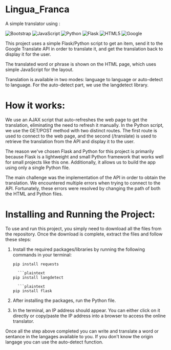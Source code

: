 # Lingua_Franca

A simple translator using :

![Bootstrap](https://img.shields.io/badge/bootstrap-%238511FA.svg?style=for-the-badge&logo=bootstrap&logoColor=white) 
![JavaScript](https://img.shields.io/badge/javascript-%23323330.svg?style=for-the-badge&logo=javascript&logoColor=%23F7DF1E)
![Python](https://img.shields.io/badge/python-3670A0?style=for-the-badge&logo=python&logoColor=ffdd54)
![Flask](https://img.shields.io/badge/flask-%23000.svg?style=for-the-badge&logo=flask&logoColor=white)
![HTML5](https://img.shields.io/badge/html5-%23E34F26.svg?style=for-the-badge&logo=html5&logoColor=white)
![Google](https://img.shields.io/badge/google-4285F4?style=for-the-badge&logo=google&logoColor=white)

This project uses a simple Flask/Python script to get an item, send it to the Google Translate API in order to translate it, and get the translation back to display it for the user.

The translated word or phrase is shown on the HTML page, which uses simple JavaScript for the layout.

Translation is available in two modes: language to language or auto-detect to language. For the auto-detect part, we use the langdetect library.

# How it works:

We use an AJAX script that auto-refreshes the web page to get the translation, eliminating the need to refresh it manually. In the Python script, we use the GET/POST method with two distinct routes. The first route is used to connect to the web page, and the second (/translate) is used to retrieve the translation from the API and display it to the user.

The reason we've chosen Flask and Python for this project is primarily because Flask is a lightweight and small Python framework that works well for small projects like this one. Additionally, it allows us to build the app using only a single Python file.

The main challenge was the implementation of the API in order to obtain the translation. We encountered multiple errors when trying to connect to the API. Fortunately, these errors were resolved by changing the path of both the HTML and Python files.

# Installing and Running the Project:

To use and run this project, you simply need to download all the files from the repository. Once the download is complete, extract the files and follow these steps:

1. Install the required packages/libraries by running the following commands in your terminal:

   ```plaintext
   pip install requests
   
     ```plaintext
   pip install langdetect
   
     ```plaintext
   pip install flask

2. After installing the packages, run the Python file.

3. In the terminal, an IP address should appear. You can either click on it directly or copy/paste the IP address into a browser to access the online translator.

Once all the step above completed you can write and translate a word or sentance in the langages available to you. If you don't know the origin langage you can use the auto-detect function. 
